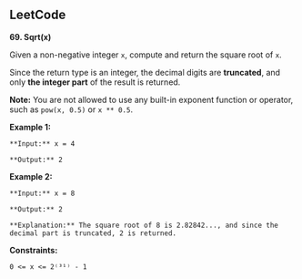 ## LeetCode
**69. Sqrt(x)**

Given a non-negative integer `x`, compute and return the square root of `x`.

Since the return type is an integer, the decimal digits are **truncated**, and only **the integer part** of the result is returned.

**Note:** You are not allowed to use any built-in exponent function or operator, such as `pow(x, 0.5)` or `x ** 0.5`.

 

**Example 1:**
```
**Input:** x = 4

**Output:** 2
```
**Example 2:**
```
**Input:** x = 8

**Output:** 2

**Explanation:** The square root of 8 is 2.82842..., and since the decimal part is truncated, 2 is returned.
``` 

**Constraints:**
```
0 <= x <= 2⁽³¹⁾ - 1
```

